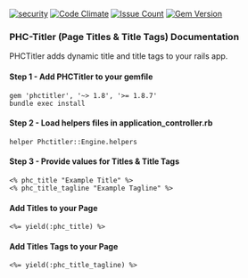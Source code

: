 [![security](https://hakiri.io/github/PHCNetworks/phc-notifi/master.svg)](https://hakiri.io/github/PHCNetworks/phc-notifi/master)
[![Code Climate](https://codeclimate.com/github/PHCNetworks/phc-titler/badges/gpa.svg)](https://codeclimate.com/github/PHCNetworks/phc-titler)
[![Issue Count](https://codeclimate.com/github/PHCNetworks/phc-notifi/badges/issue_count.svg)](https://codeclimate.com/github/PHCNetworks/phc-notifi)
[![Gem Version](https://badge.fury.io/rb/phctitler.svg)](https://badge.fury.io/rb/phctitler)
  
### PHC-Titler (Page Titles & Title Tags) Documentation
PHCTitler adds dynamic title and title tags to your rails app. 
  
#### Step 1 - Add PHCTitler to your gemfile  
  
	gem 'phctitler', '~> 1.8', '>= 1.8.7'
	bundle exec install
	
#### Step 2 - Load helpers files in application_controller.rb  
  
	helper Phctitler::Engine.helpers
	
#### Step 3 - Provide values for Titles & Title Tags
  
  	<% phc_title "Example Title" %>
	<% phc_title_tagline "Example Tagline" %>
  
#### Add Titles to your Page 
  
	<%= yield(:phc_title) %>
  
#### Add Titles Tags to your Page 
  
	<%= yield(:phc_title_tagline) %>
  
